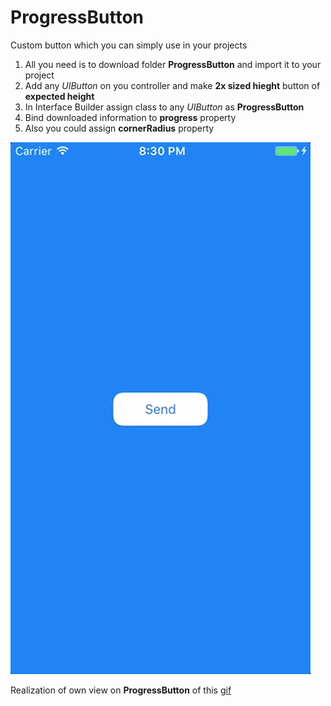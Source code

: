 # ProgressButton

Custom button which you can simply use in your projects

1. All you need is to download folder **ProgressButton** and import it to your project
2. Add any _UIButton_ on you controller and make **2x sized hieght** button of **expected height**
2. In Interface Builder assign class to any _UIButton_ as **ProgressButton**
3. Bind downloaded information to **progress** property
4. Also you could assign **cornerRadius** property

![](./screenshot/progress-button.gif "ProgressButton")

Realization of own view on **ProgressButton** of this [gif](https://dribbble.com/shots/2166815-Button-Loading-Animation-with-Framer)